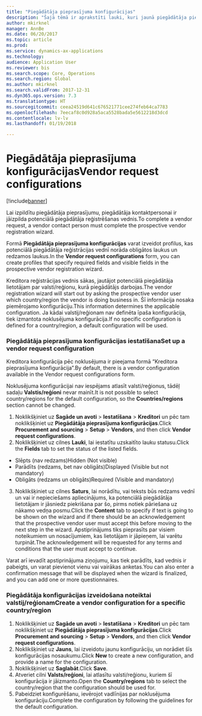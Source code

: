 ```yaml
---
title: "Piegādātāja pieprasījuma konfigurācijas"
description: "Šajā tēmā ir aprakstīti lauki, kuri jaunā piegādātāja pieprasījumā ir jāaizpilda obligāti."
author: mkirknel
manager: AnnBe
ms.date: 06/20/2017
ms.topic: article
ms.prod: 
ms.service: dynamics-ax-applications
ms.technology: 
audience: Application User
ms.reviewer: bis
ms.search.scope: Core, Operations
ms.search.region: Global
ms.author: mkirknel
ms.search.validFrom: 2017-12-31
ms.dyn365.ops.version: 7.3
ms.translationtype: HT
ms.sourcegitcommit: ceea24519d641c676521771cee274feb64ca7783
ms.openlocfilehash: 7eecaf8c0d928a5aca5528bada5e5612218d3dcd
ms.contentlocale: lv-lv
ms.lasthandoff: 01/19/2018

---
```


# <a name="vendor-request-configurations"></a><span data-ttu-id="e6969-103">Piegādātāja pieprasījuma konfigurācijas</span><span class="sxs-lookup"><span data-stu-id="e6969-103">Vendor request configurations</span></span>
[!include[banner](../includes/banner.md)]

<span data-ttu-id="e6969-104">Lai izpildītu piegādātāja pieprasījumu, piegādātāja kontaktpersonai ir jāizpilda potenciālā piegādātāja reģistrēšanas vednis.</span><span class="sxs-lookup"><span data-stu-id="e6969-104">To complete a vendor request, a vendor contact person must complete the prospective vendor registration wizard.</span></span>

<span data-ttu-id="e6969-105">Formā **Piegādātāja pieprasījuma konfigurācijas** varat izveidot profilus, kas potenciālā piegādātāja reģistrācijas vednī norāda obligātos laukus un redzamos laukus.</span><span class="sxs-lookup"><span data-stu-id="e6969-105">In the **Vendor request configurations** form, you can create profiles that specify required fields and visible fields in the prospective vendor registration wizard.</span></span>

<span data-ttu-id="e6969-106">Kreditora reģistrācijas vednis sākas, jautājot potenciālā piegādātāja lietotājam par valsti/reģionu, kurā piegādātājs darbojas.</span><span class="sxs-lookup"><span data-stu-id="e6969-106">The vendor registration wizard will start out by asking the prospective vendor user which country/region the vendor is doing business in.</span></span> <span data-ttu-id="e6969-107">Šī informācija nosaka piemērojamo konfigurāciju.</span><span class="sxs-lookup"><span data-stu-id="e6969-107">This information determines the applicable configuration.</span></span> <span data-ttu-id="e6969-108">Ja kādai valstij/reģionam nav definēta īpaša konfigurācija, tiek izmantota noklusējuma konfigurācija.</span><span class="sxs-lookup"><span data-stu-id="e6969-108">If no specific configuration is defined for a country/region, a default configuration will be used.</span></span>

### <a name="set-up-a-vendor-request-configuration"></a><span data-ttu-id="e6969-109">Piegādātāja pieprasījuma konfigurācijas iestatīšana</span><span class="sxs-lookup"><span data-stu-id="e6969-109">Set up a vendor request configuration</span></span>

<span data-ttu-id="e6969-110">Kreditora konfigurācija pēc noklusējuma ir pieejama formā “Kreditora pieprasījuma konfigurācija”.</span><span class="sxs-lookup"><span data-stu-id="e6969-110">By default, there is a vendor configuration available in the Vendor request configurations form.</span></span>

<span data-ttu-id="e6969-111">Noklusējuma konfigurācijai nav iespējams atlasīt valsti/reģionus, tādēļ sadaļu **Valstis/reģioni** nevar mainīt.</span><span class="sxs-lookup"><span data-stu-id="e6969-111">It is not possible to select country/regions for the default configuration, so the **Countries/regions** section cannot be changed.</span></span>

1.  <span data-ttu-id="e6969-112">Noklikšķiniet uz **Sagāde un avoti** > **Iestatīšana** > **Kreditori** un pēc tam noklikšķiniet uz **Piegādātāja pieprasījuma konfigurācijas**.</span><span class="sxs-lookup"><span data-stu-id="e6969-112">Click **Procurement and sourcing** > **Setup** > **Vendors**, and then click **Vendor request configurations**.</span></span>
2.  <span data-ttu-id="e6969-113">Noklikšķiniet uz cilnes **Lauki**, lai iestatītu uzskaitīto lauku statusu.</span><span class="sxs-lookup"><span data-stu-id="e6969-113">Click the **Fields** tab to set the status of the listed fields.</span></span>
-   <span data-ttu-id="e6969-114">Slēpts (nav redzams)</span><span class="sxs-lookup"><span data-stu-id="e6969-114">Hidden (Not visible)</span></span>
-   <span data-ttu-id="e6969-115">Parādīts (redzams, bet nav obligāts)</span><span class="sxs-lookup"><span data-stu-id="e6969-115">Displayed (Visible but not mandatory)</span></span>
-   <span data-ttu-id="e6969-116">Obligāts (redzams un obligāts)</span><span class="sxs-lookup"><span data-stu-id="e6969-116">Required (Visible and mandatory)</span></span>
3.  <span data-ttu-id="e6969-117">Noklikšķiniet uz cilnes **Saturs**, lai norādītu, vai teksts būs redzams vednī un vai ir nepieciešams apliecinājums, ka potenciālā piegādātāja lietotājam ir jāsniedz piekrišana par šo, pirms notiek pāriešana uz nākamo vedņa posmu.</span><span class="sxs-lookup"><span data-stu-id="e6969-117">Click the **Content** tab to specify if text is going to be shown on the wizard and if there should be an acknowledgement that the prospective vendor user must accept this before moving to the next step in the wizard.</span></span> <span data-ttu-id="e6969-118">Apstiprinājums tiks pieprasīts par visiem noteikumiem un nosacījumiem, kas lietotājam ir jāpieņem, lai varētu turpināt.</span><span class="sxs-lookup"><span data-stu-id="e6969-118">The acknowledgement will be requested for any terms and conditions that the user must accept to continue.</span></span>

<span data-ttu-id="e6969-119">Varat arī ievadīt apstiprinājuma ziņojumu, kas tiek parādīts, kad vednis ir pabeigts, un varat pievienot vienu vai vairākas anketas.</span><span class="sxs-lookup"><span data-stu-id="e6969-119">You can also enter a confirmation message that will be displayed when the wizard is finalized, and you can add one or more questionnaires.</span></span>

### <a name="create-a-vendor-configuration-for-a-specific-countryregion"></a><span data-ttu-id="e6969-120">Piegādātāja konfigurācijas izveidošana noteiktai valstij/reģionam</span><span class="sxs-lookup"><span data-stu-id="e6969-120">Create a vendor configuration for a specific country/region</span></span>
1.  <span data-ttu-id="e6969-121">Noklikšķiniet uz **Sagāde un avoti** > **Iestatīšana** > **Kreditori** un pēc tam noklikšķiniet uz **Piegādātāja pieprasījuma konfigurācijas**.</span><span class="sxs-lookup"><span data-stu-id="e6969-121">Click **Procurement and sourcing** > **Setup** > **Vendors**, and then click **Vendor request configurations**.</span></span>
2.  <span data-ttu-id="e6969-122">Noklikšķiniet uz **Jauns**, lai izveidotu jaunu konfigurāciju, un norādiet šīs konfigurācijas nosaukumu.</span><span class="sxs-lookup"><span data-stu-id="e6969-122">Click **New** to create a new configuration, and provide a name for the configuration.</span></span>
3.  <span data-ttu-id="e6969-123">Noklikšķiniet uz **Saglabāt**.</span><span class="sxs-lookup"><span data-stu-id="e6969-123">Click **Save**.</span></span>
4.  <span data-ttu-id="e6969-124">Atveriet cilni **Valsts/reģioni**, lai atlasītu valsti/reģionu, kuriem šī konfigurācija ir jāizmanto.</span><span class="sxs-lookup"><span data-stu-id="e6969-124">Open the **Country/regions** tab to select the country/region that the configuration should be used for.</span></span>
5.  <span data-ttu-id="e6969-125">Pabeidziet konfigurēšanu, ievērojot vadlīnijas par noklusējuma konfigurāciju.</span><span class="sxs-lookup"><span data-stu-id="e6969-125">Complete the configuration by following the guidelines for the default configuration.</span></span>


